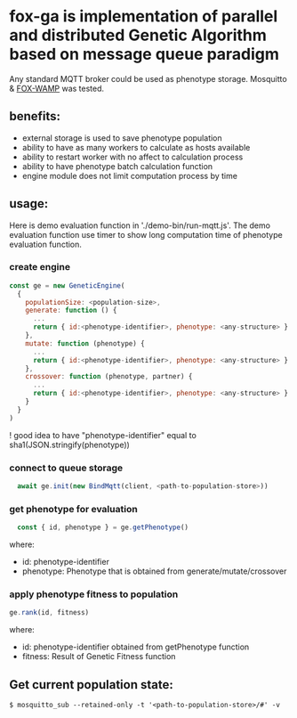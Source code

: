# fox-ga is implementation of parallel and distributed Genetic Algorithm based on message queue paradigm

Any standard MQTT broker could be used as phenotype storage. Mosquitto & [FOX-WAMP](https://github.com/kalmyk/fox-wamp) was tested.

## benefits:
* external storage is used to save phenotype population
* ability to have as many workers to calculate as hosts available
* ability to restart worker with no affect to calculation process
* ability to have phenotype batch calculation function
* engine module does not limit computation process by time

## usage:
Here is demo evaluation function in './demo-bin/run-mqtt.js'. The demo evaluation function use timer to show long computation time of phenotype evaluation function.

### create engine
```js
const ge = new GeneticEngine(
  {
    populationSize: <population-size>,
    generate: function () {
      ...
      return { id:<phenotype-identifier>, phenotype: <any-structure> }
    },
    mutate: function (phenotype) {
      ...
      return { id:<phenotype-identifier>, phenotype: <any-structure> }
    },
    crossover: function (phenotype, partner) {
      ...
      return { id:<phenotype-identifier>, phenotype: <any-structure> }
    }
  }
)
```
! good idea to have "phenotype-identifier" equal to sha1(JSON.stringify(phenotype))

### connect to queue storage
```js
  await ge.init(new BindMqtt(client, <path-to-population-store>))
```

### get phenotype for evaluation
```js
  const { id, phenotype } = ge.getPhenotype()
```
where:
* id: phenotype-identifier
* phenotype: Phenotype that is obtained from generate/mutate/crossover

### apply phenotype fitness to population
```js
ge.rank(id, fitness)
```
where:
* id: phenotype-identifier obtained from getPhenotype function
* fitness: Result of Genetic Fitness function

## Get current population state:
```shell
$ mosquitto_sub --retained-only -t '<path-to-population-store>/#' -v
```
